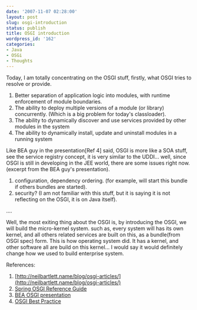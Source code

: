 ```yaml
---
date: '2007-11-07 02:28:00'
layout: post
slug: osgi-introduction
status: publish
title: OSGI introduction
wordpress_id: '162'
categories:
- Java
- OSGi
- Thoughts
---
```


Today, I am totally concentrating on the OSGI stuff, firstly, what OSGI tries to resolve or provide.  
1. Better separation of application logic into modules, with runtime enforcement of module boundaries.  
2. The ability to deploy multiple versions of a module (or library) concurrently. (Which is a big problem for today's classloader).  
3. The ability to dynamically discover and use services provided by other modules in the system  
4. The ability to dynamically install, update and uninstall modules in a running system  
  
Like BEA guy in the presentation[Ref 4] said, OSGI is more like a SOA stuff, see the service registry concept, it is very similar to the UDDI... well, since OSGI is still in developing in the JEE world, there are some issues right now. (excerpt from the BEA guy's presentation).  
  
1. configuration, dependency ordering. (for example, will start this bundle if others bundles are started).  
2. security? (I am not familiar with this stuff, but it is saying it is not reflecting on the OSGI, it is on Java itself).  
  
....  
  
Well, the most exiting thing about the OSGI is, by introducing the OSGI, we will build the micro-kernel system. such as, every system will has its own kernel, and all others related services are built on this, as a bundle(from OSGI spec) form. This is how operating system did. It has a kernel, and other software all are build on this kernel... I would say it would definitely change how we used to build enterprise system.  
  
  
References:  
1. [http://neilbartlett.name/blog/osgi-articles/](http://neilbartlett.name/blog/osgi-articles/)  
2. [Spring OSGI Reference Guide](http://static.springframework.org/osgi/docs/1.0-m3/reference/html_single/)  
3. [BEA OSGI presentation](http://www.parleys.com/display/PARLEYS/OSGi,+the+good+the+bad+the+ugly)  
4. [OSGI Best Practice](http://felix.apache.org/site/presentations.data/best-practices-apachecon-20060628.pdf)
